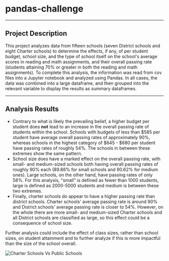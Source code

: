 # pandas-challenge
---

## Project Description

This project analyzes data from fifteen schools (seven District schools and eight Charter schools) to determine the effects, if any, of per student budget, school size, and the type of school itself on the school's average scores in reading and math assignments, and their overall passing rate (students attaining 70% or greater in both the reading and math assignments).
To complete this analysis, the information was read from csv files into a Jupyter notebook and analyzed using Pandas. In all cases, the data was combined into a large dataframe, and then grouped into the relevant variable to display the results as summary dataframes.

---

## Analysis Results

- Contrary to what is likely the prevailing belief, a higher budget per student does **not** lead to an increase in the overall passing rate of students within the school. Schools with budgets of less than $585 per student have average overall passing rates of approximately 90%, whereas schools in the highest category of $645 - $680 per student have passing rates of roughly 54%. The schools in between these extremes show the same pattern.
- School size does have a marked effect on the overall passing rate, with small- and medium-sized schools both having overall passing rates of roughly 90% each (89.88% for small schools and 90.62% for medium ones). Large schools, on the other hand, have passing rates of only 58%. For this analysis, "small" is defined as fewer than 1000 students, large is defined as 2000-5000 students and medium is between these two extremes.
- Finally, charter schools do appear to have a higher passing rate than district schools. Charter schools' average passing rate is around 90% and District schools' average passing rate is closer to 54%. However, on the whole there are more small- and medium-sized Charter schools and all District schools are classified as large, so this effect could be a consequence of school size.

Further analysis could include the effect of class sizes, rather than school sizes, on student attainment and to further analyze if this is more impactful than the size of the school overall.

![Charter Schools Vs Public Schools](https://www.nctq.org/dms/images/Feb_PTT.png)
